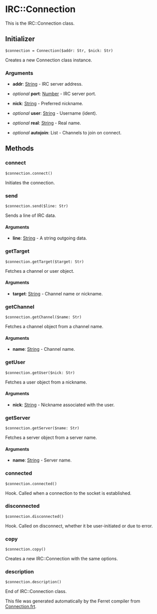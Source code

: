 # IRC::Connection

This is the IRC::Connection class.




## Initializer

```
$connection = Connection($addr: Str, $nick: Str)
```

Creates a new Connection class instance.


### Arguments

* __addr__: [String](/std/doc/String.md) - IRC server address.

* *optional* __port__: [Number](/std/doc/Number.md) - IRC server port.

* __nick__: [String](/std/doc/String.md) - Preferred nickname.

* *optional* __user__: [String](/std/doc/String.md) - Username (ident).

* *optional* __real__: [String](/std/doc/String.md) - Real name.

* *optional* __autojoin__: List - Channels to join on connect.

## Methods

### connect

```
$connection.connect()
```

Initiates the connection.





### send

```
$connection.send($line: Str)
```

Sends a line of IRC data.


#### Arguments

* __line__: [String](/std/doc/String.md) - A string outgoing data.



### getTarget

```
$connection.getTarget($target: Str)
```

Fetches a channel or user object.


#### Arguments

* __target__: [String](/std/doc/String.md) - Channel name or nickname.



### getChannel

```
$connection.getChannel($name: Str)
```

Fetches a channel object from a channel name.


#### Arguments

* __name__: [String](/std/doc/String.md) - Channel name.



### getUser

```
$connection.getUser($nick: Str)
```

Fetches a user object from a nickname.


#### Arguments

* __nick__: [String](/std/doc/String.md) - Nickname associated with the user.



### getServer

```
$connection.getServer($name: Str)
```

Fetches a server object from a server name.


#### Arguments

* __name__: [String](/std/doc/String.md) - Server name.



### connected

```
$connection.connected()
```

Hook. Called when a connection to the socket is established.





### disconnected

```
$connection.disconnected()
```

Hook. Called on disconnect, whether it be user-initiated or due to error.





### copy

```
$connection.copy()
```

Creates a new IRC::Connection with the same options.





### description

```
$connection.description()
```







End of IRC::Connection class.

This file was generated automatically by the Ferret compiler from
[Connection.frt](../Connection.frt).